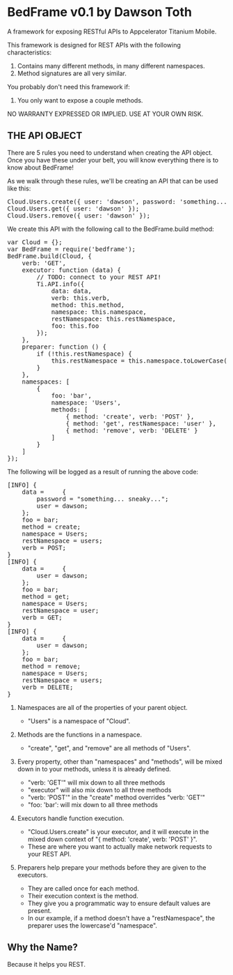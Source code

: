 # BedFrame v0.1 by Dawson Toth
A framework for exposing RESTful APIs to Appcelerator Titanium Mobile.

This framework is designed for REST APIs with the following characteristics:

1. Contains many different methods, in many different namespaces.
2. Method signatures are all very similar.
 

You probably don't need this framework if:

1. You only want to expose a couple methods.


NO WARRANTY EXPRESSED OR IMPLIED. USE AT YOUR OWN RISK.


## THE API OBJECT

 There are 5 rules you need to understand when creating the API object. Once you have these under your belt, you will
 know everything there is to know about BedFrame!

 As we walk through these rules, we'll be creating an API that can be used like this:

<pre>
Cloud.Users.create({ user: 'dawson', password: 'something... sneaky...' });
Cloud.Users.get({ user: 'dawson' });
Cloud.Users.remove({ user: 'dawson' });
</pre>

 We create this API with the following call to the BedFrame.build method:

<pre>
var Cloud = {};
var BedFrame = require('bedframe');
BedFrame.build(Cloud, {
	verb: 'GET',
	executor: function (data) {
		// TODO: connect to your REST API!
		Ti.API.info({
			data: data,
			verb: this.verb,
			method: this.method,
			namespace: this.namespace,
			restNamespace: this.restNamespace,
			foo: this.foo
		});
	},
	preparer: function () {
		if (!this.restNamespace) {
			this.restNamespace = this.namespace.toLowerCase();
		}
	},
	namespaces: [
		{
			foo: 'bar',
			namespace: 'Users',
			methods: [
				{ method: 'create', verb: 'POST' },
				{ method: 'get', restNamespace: 'user' },
				{ method: 'remove', verb: 'DELETE' }
			]
		}
	]
});
</pre>

 The following will be logged as a result of running the above code:
 
<pre>
[INFO] {
    data =     {
        password = "something... sneaky...";
        user = dawson;
    };
    foo = bar;
    method = create;
    namespace = Users;
    restNamespace = users;
    verb = POST;
}
[INFO] {
    data =     {
        user = dawson;
    };
    foo = bar;
    method = get;
    namespace = Users;
    restNamespace = user;
    verb = GET;
}
[INFO] {
    data =     {
        user = dawson;
    };
    foo = bar;
    method = remove;
    namespace = Users;
    restNamespace = users;
    verb = DELETE;
}
</pre>

1. Namespaces are all of the properties of your parent object.
    - "Users" is a namespace of "Cloud".
    
2. Methods are the functions in a namespace.
    - "create", "get", and "remove" are all methods of "Users".
 
3. Every property, other than "namespaces" and "methods", will be mixed down in to your methods, unless it is already defined.
    - "verb: 'GET'" will mix down to all three methods
    - "executor" will also mix down to all three methods
    - "verb: 'POST'" in the "create" method overrides "verb: 'GET'"
    - "foo: 'bar': will mix down to all three methods
    
4. Executors handle function execution.
    - "Cloud.Users.create" is your executor, and it will execute in the mixed down context of "{ method: 'create', verb: 'POST' }".
    - These are where you want to actually make network requests to your REST API.
 
5. Preparers help prepare your methods before they are given to the executors.
    - They are called once for each method.
    - Their execution context is the method.
    - They give you a programmatic way to ensure default values are present.
    - In our example, if a method doesn't have a "restNamespace", the preparer uses the lowercase'd "namespace".
    
## Why the Name?

Because it helps you REST.